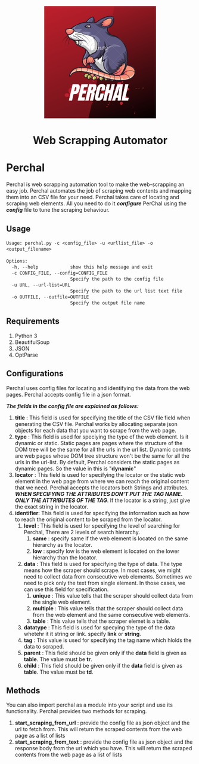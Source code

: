 <div align="center">
<img src="images/PERCHAL.png" width="300px" alt="fuzzy">
</div>
<div>
<h1 align="center"><b>Web Scrapping Automator</b></h1>
</div>

# Perchal

Perchal is web scrapping automation tool to make the web-scrapping an easy job. Perchal automates the job of scraping web contents and mapping them into an CSV file for your need. Perchal takes care of locating and scraping web elements. All you need to do it ***configure*** PerChal using the ***config*** file to tune the scraping behaviour.

## Usage

```
Usage: perchal.py -c <config_file> -u <urllist_file> -o <output_filename>

Options:
  -h, --help            show this help message and exit
  -c CONFIG_FILE, --config=CONFIG_FILE
                        Specify the path to the config file
  -u URL, --url-list=URL
                        Specify the path to the url list text file
  -o OUTFILE, --outfile=OUTFILE
                        Specify the output file name
```
  

## Requirements
1. Python 3
1. BeautifulSoup
2. JSON
3. OptParse

## Configurations

Perchal uses config files for locating and identifying the data from the web pages. Perchal accepts config file in a json format.

***The fields in the config file are explained as follows:***
1. **title** : This field is used for specifying the title of the CSV file field when generating the CSV file. Perchal works by allocating separate json objects for each data that you want to scrape from the web page.
2. **type** : This field is used for speciying the type of the web element. Is it dynamic or static. Static pages are pages where the structure of the DOM tree will be the same for all the urls in the url list. Dynamic contnts are web pages whose DOM tree structure won't be the same for all the urls in the url-list. By default, Perchal considers the static pages as dynamic pages. So the value in this is "**dynamic**"
3. **locator** : This field is used for specifying the locator or the static web element in the web page from where we can reach the original content that we need. Perchal accepts the locators both Strings and attributes. ***WHEN SPECIFYING THE ATTRIBUTES DON'T PUT THE TAG NAME. ONLY THE ATTRIBUTES OF THE TAG***. If the locator is a string, just give the exact string in the locator.
4. **identifier**: This field is used for specifying the information such as how to reach the original content to be scraped from the locator.
    1. **level** : This field is used for specifying the level of searching for Perchal, There are 2 levels of search hierarchy.
        1. **same** : specify same if the web element is located on the same hierarchy as the locator.
        2. **low** : specify low is the web element is located on the lower hierarchy than the locator. 
    2. **data** : This field is used for specifying the type of data. The type means how the scraper should scrape. In most cases, we might need to collect data from consecutive web elements. Sometimes we need to pick only the text from single element. In those cases, we can use this field for specification.
        1. **unique** : This value tells that the scraper should collect data from the single web element.
        2. **multiple** : This value tells that the scraper should collect data from the web element and the same consecutive web elements.
        3. **table** : This value tells that the scraper elemet is a table.
    3. **datatype** : This field is used for specying the type of the data whetehr it it string or link. specify **link** or **string**.
    4. **tag** : This value is used for specifying the tag name which hlolds the data to scraped.
    5. **parent** : This field should be given only if the **data** field is given as **table**. The value must be **tr**.
    6. **child** : This field should be given only if the **data** field is given as **table**. The value must be **td**.

## Methods
You can also import perchal as a module into your script and use its functionality. Perchal provides two methods for scraping.
1. **start_scraping_from_url** : provide the config file as json object and the url to fetch from. This will return the scraped contents from the web page as a list of lists
2. **start_scraping_from_text** : provide the config file as json object and the response body from the url which you have. This will return the scraped contents from the web page as a list of lists
